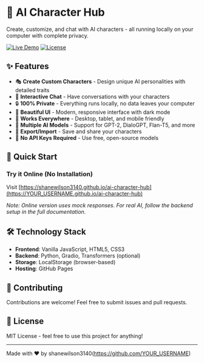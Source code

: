 # 🤖 AI Character Hub

Create, customize, and chat with AI characters - all running locally on your computer with complete privacy.

[![Live Demo](https://img.shields.io/badge/Live-Demo-brightgreen)](https://shanewilson3140.github.io/ai-character-hub)
[![License](https://img.shields.io/badge/License-MIT-blue.svg)](LICENSE)

## ✨ Features

- 🎭 **Create Custom Characters** - Design unique AI personalities with detailed traits
- 💬 **Interactive Chat** - Have conversations with your characters
- 🔒 **100% Private** - Everything runs locally, no data leaves your computer
- 🎨 **Beautiful UI** - Modern, responsive interface with dark mode
- 📱 **Works Everywhere** - Desktop, tablet, and mobile friendly
- 🤖 **Multiple AI Models** - Support for GPT-2, DialoGPT, Flan-T5, and more
- 💾 **Export/Import** - Save and share your characters
- 🚀 **No API Keys Required** - Use free, open-source models

## 🎯 Quick Start

### Try it Online (No Installation)
Visit [https://shanewilson3140.github.io/ai-character-hub](https://YOUR_USERNAME.github.io/ai-character-hub)

*Note: Online version uses mock responses. For real AI, follow the backend setup in the full documentation.*

## 🛠️ Technology Stack

- **Frontend**: Vanilla JavaScript, HTML5, CSS3
- **Backend**: Python, Gradio, Transformers (optional)
- **Storage**: LocalStorage (browser-based)
- **Hosting**: GitHub Pages

## 🤝 Contributing

Contributions are welcome! Feel free to submit issues and pull requests.

## 📝 License

MIT License - feel free to use this project for anything!

---

Made with ❤️ by shanewilson3140(https://github.com/YOUR_USERNAME)